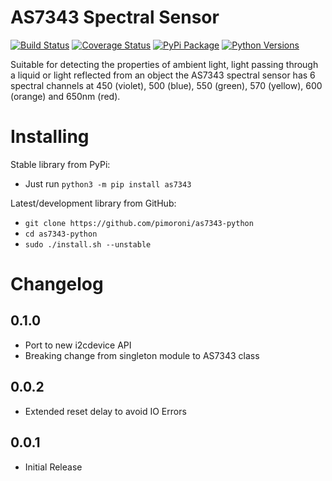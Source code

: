 # AS7343 Spectral Sensor

[![Build Status](https://shields.io/github/workflow/status/pimoroni/as7343-python/Python%20Tests.svg)](https://github.com/pimoroni/as7343-python/actions/workflows/test.yml)
[![Coverage Status](https://coveralls.io/repos/github/pimoroni/as7343-python/badge.svg?branch=master)](https://coveralls.io/github/pimoroni/as7343-python?branch=master)
[![PyPi Package](https://img.shields.io/pypi/v/as7343.svg)](https://pypi.python.org/pypi/as7343)
[![Python Versions](https://img.shields.io/pypi/pyversions/as7343.svg)](https://pypi.python.org/pypi/as7343)

Suitable for detecting the properties of ambient light, light passing through a liquid or light reflected from an object the AS7343 spectral sensor has 6 spectral channels at 450 (violet), 500 (blue), 550 (green), 570 (yellow), 600 (orange) and 650nm (red).

# Installing

Stable library from PyPi:

* Just run `python3 -m pip install as7343`

Latest/development library from GitHub:

* `git clone https://github.com/pimoroni/as7343-python`
* `cd as7343-python`
* `sudo ./install.sh --unstable`


# Changelog
0.1.0
-----

* Port to new i2cdevice API
* Breaking change from singleton module to AS7343 class

0.0.2
-----

* Extended reset delay to avoid IO Errors

0.0.1
-----

* Initial Release
